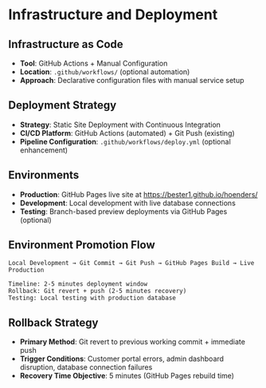# Infrastructure and Deployment

## Infrastructure as Code

- **Tool**: GitHub Actions + Manual Configuration
- **Location**: `.github/workflows/` (optional automation)
- **Approach**: Declarative configuration files with manual service setup

## Deployment Strategy

- **Strategy**: Static Site Deployment with Continuous Integration
- **CI/CD Platform**: GitHub Actions (automated) + Git Push (existing)
- **Pipeline Configuration**: `.github/workflows/deploy.yml` (optional enhancement)

## Environments

- **Production**: GitHub Pages live site at https://bester1.github.io/hoenders/
- **Development**: Local development with live database connections
- **Testing**: Branch-based preview deployments via GitHub Pages (optional)

## Environment Promotion Flow

```text
Local Development → Git Commit → Git Push → GitHub Pages Build → Live Production

Timeline: 2-5 minutes deployment window
Rollback: Git revert + push (2-5 minutes recovery)
Testing: Local testing with production database
```

## Rollback Strategy

- **Primary Method**: Git revert to previous working commit + immediate push
- **Trigger Conditions**: Customer portal errors, admin dashboard disruption, database connection failures
- **Recovery Time Objective**: 5 minutes (GitHub Pages rebuild time)
